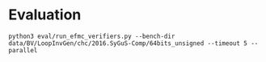 # Evaluation 


~~~~
python3 eval/run_efmc_verifiers.py --bench-dir data/BV/LoopInvGen/chc/2016.SyGuS-Comp/64bits_unsigned --timeout 5 --parallel
~~~~